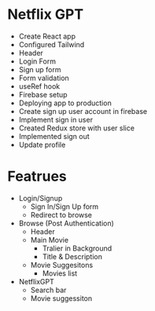 # Netflix GPT

- Create React app
- Configured Tailwind
- Header
- Login Form
- Sign up form
- Form validation
- useRef hook
- Firebase setup
- Deploying app to production
- Create sign up user account in firebase
- Implement sign in user
- Created Redux store with user slice
- Implemented sign out
- Update profile

# Featrues
- Login/Signup
    - Sign In/Sign Up form
    - Redirect to browse
- Browse (Post Authentication)
    - Header
    - Main Movie
        - Tralier in Background
        - Title & Description
    - Movie Suggesitons
        - Movies list
- NetflixGPT
    - Search bar
    - Movie suggessiton
